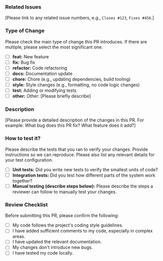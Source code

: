
### Related Issues

[Please link to any related issue numbers, e.g., `Closes #123`, `Fixes #456`.]

### Type of Change

Please check the main type of change this PR introduces. If there are multiple, please select the most significant one.

- [ ] **feat:** New feature
- [ ] **fix:** Bug fix
- [ ] **refactor:** Code refactoring
- [ ] **docs:** Documentation update
- [ ] **chore:** Chore (e.g., updating dependencies, build tooling)
- [ ] **style:** Style changes (e.g., formatting, no code logic changes)
- [ ] **test:** Adding or modifying tests
- [ ] **other:** Other: [Please briefly describe]

### Description

[Please provide a detailed description of the changes in this PR. For example: What bug does this PR fix? What feature does it add?]

### How to test it?

Please describe the tests that you ran to verify your changes. Provide instructions so we can reproduce. Please also list any relevant details for your test configuration.

- [ ] **Unit tests:** Did you write new tests to verify the smallest units of code?
- [ ] **Integration tests:** Did you test how different parts of the system work together?
- [ ] **Manual testing (describe steps below):** Please describe the steps a reviewer can follow to manually test your changes.

### Review Checklist

Before submitting this PR, please confirm the following:

- [ ] My code follows the project's coding style guidelines.
- [ ] I have added sufficient comments to my code, especially in complex areas.
- [ ] I have updated the relevant documentation.
- [ ] My changes don't introduce new bugs.
- [ ] I have tested my code locally.
